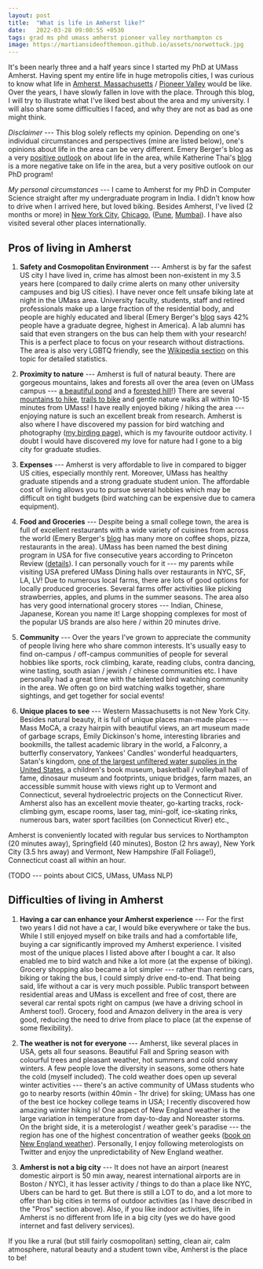 ```yaml
---
layout: post
title:  "What is life in Amherst like?"
date:   2022-03-28 09:00:55 +0530
tags: grad ms phd umass amherst pioneer valley northampton cs
image: https://martiansideofthemoon.github.io/assets/norwottuck.jpg
---
```


It's been nearly three and a half years since I started my PhD at UMass Amherst. Having spent my entire life in huge metropolis cities, I was curious to know what life in [Amherst, Massachusetts](https://en.wikipedia.org/wiki/Amherst,_Massachusetts) / [Pioneer Valley](https://en.wikipedia.org/wiki/Pioneer_Valley) would be like. Over the years, I have slowly fallen in love with the place. Through this blog, I will try to illustrate what I've liked best about the area and my university. I will also share some difficulties I faced, and why they are not as bad as one might think.

*Disclaimer* --- This blog solely reflects my opinion. Depending on one's individual circumstances and perspectives (mine are listed below), one's opinions about life in the area can be very different. Emery Berger's blog as a very [positive outlook](https://emeryberger.com/why-umass-rocks/) on about life in the area, while Katherine Thai's [blog](https://katherinethai.github.io/blog/i-hate-western-mass.html) is a more negative take on life in the area, but a very positive outlook on our PhD program!

*My personal circumstances* --- I came to Amherst for my PhD in Computer Science straight after my undergraduate program in India. I didn't know how to drive when I arrived here, but loved biking. Besides Amherst, I've lived (2 months or more) in [New York City](https://en.wikipedia.org/wiki/New_York_City), [Chicago](https://en.wikipedia.org/wiki/Chicago), ([Pune](https://en.wikipedia.org/wiki/Pune), [Mumbai](https://en.wikipedia.org/wiki/Mumbai)). I have also visited several other places internationally.

## Pros of living in Amherst

1. **Safety and Cosmopolitan Environment** --- Amherst is by far the safest US city I have lived in, crime has almost been non-existent in my 3.5 years here (compared to daily crime alerts on many other university campuses and big US cities). I have never once felt unsafe biking late at night in the UMass area. University faculty, students, staff and retired professionals make up a large fraction of the residential body, and people are highly educated and liberal (Emery Berger's [blog](https://emeryberger.com/why-umass-rocks) says 42% people have a graduate degree, highest in America). A lab alumni has said that even strangers on the bus can help them with your research! This is a perfect place to focus on your research without distractions. The area is also very LGBTQ friendly, see the [Wikipedia section](https://en.wikipedia.org/wiki/Pioneer_Valley#Large_LGBT_population) on this topic for detailed statistics.

2. **Proximity to nature** --- Amherst is full of natural beauty. There are gorgeous mountains, lakes and forests all over the area (even on UMass campus --- [a beautiful pond](https://en.wikipedia.org/wiki/Campus_Pond_(Amherst,_Massachusetts)) and a [forested hill](https://www.trailforks.com/region/orchard-hill--umass-trails/)!) There are several [mountains to hike](https://www.alltrails.com/us/massachusetts/amherst), [trails to bike](https://fntrails.org/trail-information/trail-maps/) and gentle nature walks all within 10-15 minutes from UMass! I have really enjoyed biking / hiking the area --- enjoying nature is such an excellent break from research. Amherst is also where I have discovered my passion for bird watching and photography ([my birding page](https://martiansideofthemoon.github.io/birding)), which is my favourite outdoor activity. I doubt I would have discovered my love for nature had I gone to a big city for graduate studies.

3. **Expenses** --- Amherst is very affordable to live in compared to bigger US cities, especially monthly rent. Moreover, UMass has healthy graduate stipends and a strong graduate student union. The affordable cost of living allows you to pursue several hobbies which may be difficult on tight budgets (bird watching can be expensive due to camera equipment).

4. **Food and Groceries** --- Despite being a small college town, the area is full of excellent restaurants with a wide variety of cuisines from across the world (Emery Berger's [blog](https://emeryberger.com/why-umass-rocks/) has many more on coffee shops, pizza, restaurants in the area). UMass has been named the best dining program in USA for five consecutive years according to Princeton Review ([details](https://www.umass.edu/news/article/umass-amherst-named-inaugural-great-campus-food-list-princeton-review)). I can personally vouch for it --- my parents while visiting USA prefered UMass Dining halls over restaurants in NYC, SF, LA, LV! Due to numerous local farms, there are lots of good options for locally produced groceries. Several farms offer activities like picking strawberries, apples, and plums in the summer seasons. The area also has very good international grocery stores --- Indian, Chinese, Japanese, Korean you name it! Large shopping complexes for most of the popular US brands are also here / within 20 minutes drive.

5. **Community** --- Over the years I've grown to appreciate the community of people living here who share common interests. It's usually easy to find on-campus / off-campus communities of people for several hobbies like sports, rock climbing, karate, reading clubs, contra dancing, wine tasting, south asian / jewish / chinese communities etc. I have personally had a great time with the talented bird watching community in the area. We often go on bird watching walks together, share sightings, and get together for social events!

6. **Unique places to see** --- Western Massachusetts is not New York City. Besides natural beauty, it is full of unique places man-made places --- Mass MoCA, a crazy hairpin with beautiful views, an art museum made of garbage scraps, Emily Dickinson's home, interesting libraries and bookmills, the tallest academic library in the world, a Falconry, a butterfly conservatory, Yankees' Candles' wonderful headquarters, Satan's kingdom, [one of the largest unfiltered water supplies in the United States](https://www.mass.gov/locations/quabbin-reservoir), a children's book museum, basketball / volleyball hall of fame, dinosaur museum and footprints, unique bridges, farm mazes, an accessible summit house with views right up to Vermont and Connecticut, several hydroelectric projects on the Connecticut River. Amherst also has an excellent movie theater, go-karting tracks, rock-climbing gym, escape rooms, laser tag, mini-golf, ice-skating rinks, numerous bars, water sport facilities (on Connecticut River) etc.,

Amherst is conveniently located with regular bus services to Northampton (20 minutes away), Springfield (40 minutes), Boston (2 hrs away), New York City (3.5 hrs away) and Vermont, New Hampshire (Fall Foliage!), Connecticut coast all within an hour.

(TODO --- points about CICS, UMass, UMass NLP)

## Difficulties of living in Amherst

1. **Having a car can enhance your Amherst experience** --- For the first two years I did not have a car, I would bike everywhere or take the bus. While I still enjoyed myself on bike trails and had a comfortable life, buying a car significantly improved my Amherst experience. I visited most of the unique places I listed above after I bought a car. It also enabled me to bird watch and hike a lot more (at the expense of biking). Grocery shopping also became a lot simpler --- rather than renting cars, biking or taking the bus, I could simply drive end-to-end. That being said, life without a car is very much possible. Public transport between residential areas and UMass is excellent and free of cost, there are several car rental spots right on campus (we have a driving school in Amherst too!). Grocery, food and Amazon delivery in the area is very good, reducing the need to drive from place to place (at the expense of some flexibility).

2. **The weather is not for everyone** --- Amherst, like several places in USA, gets all four seasons. Beautiful Fall and Spring season with colourful trees and pleasant weather, hot summers and cold snowy winters. A few people love the diversity in seasons, some others hate the cold (myself included). The cold weather does open up several winter activities --- there's an active community of UMass students who go to nearby resorts (within 40min - 1hr drive) for skiing; UMass has one of the best ice hockey college teams in USA; I recently discovered how amazing winter hiking is! One aspect of New England weather is the large variation in temperature from day-to-day and Noreaster storms. On the bright side, it is a meterologist / weather geek's paradise --- the region has one of the highest concentration of weather geeks ([book on New England weather](https://www.amazon.com/Mighty-Storms-New-England-Hurricanes/dp/1493043501)). Personally, I enjoy following meterologists on Twitter and enjoy the unpredictability of New England weather.

3. **Amherst is not a big city** --- It does not have an airport (nearest domestic airport is 50 min away, nearest international airports are in Boston / NYC), it has lesser activity / things to do than a place like NYC, Ubers can be hard to get. But there is still a LOT to do, and a lot more to offer than big cities in terms of outdoor activities (as I have described in the "Pros" section above). Also, if you like indoor activities, life in Amherst is no different from life in a big city (yes we do have good internet and fast delivery services).

If you like a rural (but still fairly cosmopolitan) setting, clean air, calm atmosphere, natural beauty and a student town vibe, Amherst is the place to be!